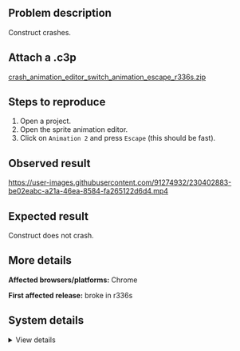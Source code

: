 ## Problem description

Construct crashes.

## Attach a .c3p

[crash_animation_editor_switch_animation_escape_r336s.zip](https://github.com/WilsonPercival/WilsonPercival/files/11171410/crash_animation_editor_switch_animation_escape_r336s.zip)

## Steps to reproduce

1. Open a project.
2. Open the sprite animation editor.
3. Click on `Animation 2` and press `Escape` (this should be fast).

## Observed result

https://user-images.githubusercontent.com/91274932/230402883-be02eabc-a21a-46ea-8584-fa265122d6d4.mp4

## Expected result

Construct does not crash.

## More details



**Affected browsers/platforms:** Chrome

**First affected release:** broke in r336s

## System details

<details><summary>View details</summary>

Error report information
Type: unhandled rejection
Reason: Error: unexpected type @ TypeError: unexpected type at O.i (https://editor.construct.net/r336/main.js:1034:147) at qP.sc.edc (https://editor.construct.net/r336/projectResources.js:2571:30) at vB.Vic.fG (https://editor.construct.net/r336/projectResources.js:2482:183) at IIa (https://editor.construct.net/r336/projectResources.js:292:455) at https://editor.construct.net/r336/projectResources.js:402:89
Stack: TypeError: unexpected type at O.i (https://editor.construct.net/r336/main.js:1034:147) at qP.sc.edc (https://editor.construct.net/r336/projectResources.js:2571:30) at vB.Vic.fG (https://editor.construct.net/r336/projectResources.js:2482:183) at IIa (https://editor.construct.net/r336/projectResources.js:292:455) at https://editor.construct.net/r336/projectResources.js:402:89
Construct version: r336
URL: https://editor.construct.net/
Date: Thu Apr 06 2023 16:40:10 GMT+0300 (Восточная Европа, летнее время)
Uptime: 50.9 s

Platform information
Product: Construct 3 r336 (stable)
Browser: Chrome 109.0.5414.120
Browser engine: Chromium
Context: browser
Operating system: Windows NT 0.1.0
Device type: desktop
Device pixel ratio: 1
Logical CPU cores: 2
Approx. device memory: 4 GB
User agent: Mozilla/5.0 (Windows NT 10.0; Win64; x64) AppleWebKit/537.36 (KHTML, like Gecko) Chrome/109.0.0.0 Safari/537.36
Language setting: en-US

WebGL information
Version string: WebGL 2.0 (OpenGL ES 3.0 Chromium)
Numeric version: 2
Supports NPOT textures: yes
Supports GPU profiling: no
Supports highp precision: yes
Vendor: Google Inc. (Google)
Renderer: ANGLE (Google, Vulkan 1.3.0 (SwiftShader Device (Subzero) (0x0000C0DE)), SwiftShader driver)
Major performance caveat: yes
Maximum texture size: 8192
Point size range: 1 to 1023
Extensions: EXT_color_buffer_float, EXT_color_buffer_half_float, EXT_float_blend, EXT_texture_compression_bptc, EXT_texture_compression_rgtc, EXT_texture_filter_anisotropic, OES_draw_buffers_indexed, OES_texture_float_linear, WEBGL_compressed_texture_astc, WEBGL_compressed_texture_etc, WEBGL_compressed_texture_etc1, WEBGL_compressed_texture_s3tc, WEBGL_compressed_texture_s3tc_srgb, WEBGL_debug_renderer_info, WEBGL_lose_context, WEBGL_multi_draw, OVR_multiview2

</details>
